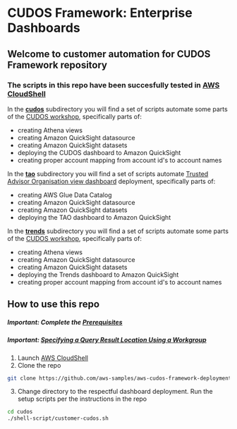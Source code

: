 # CUDOS Framework: Enterprise Dashboards

## Welcome to customer automation for CUDOS Framework repository

### The scripts in this repo have been succesfully tested in [AWS CloudShell](https://console.aws.amazon.com/cloudshell/home)

In the [**cudos**](./cudos/) subdirectory you will find a set of scripts automate some parts of the [CUDOS workshop](https://cudos.workshop.aws/), specifically parts of:
  - creating Athena views
  - creating Amazon QuickSight datasource
  - creating Amazon QuickSight datasets
  - deploying the CUDOS dashboard to Amazon QuickSight
  - creating proper account mapping from account id's to account names

In the [**tao**](./tao/) subdirectory you will find a set of scripts automate [Trusted Advisor Organisation view dashboard](https://d1s0yx3p3y3rah.cloudfront.net/anonymous-embed) deployment, specifically parts of:
  - creating AWS Glue Data Catalog
  - creating Amazon QuickSight datasource
  - creating Amazon QuickSight datasets
  - deploying the TAO dashboard to Amazon QuickSight

In the [**trends**](./trends/) subdirectory you will find a set of scripts automate some parts of the [CUDOS workshop](https://cudos.workshop.aws/workshop-trends.html), specifically parts of:
  - creating Athena views
  - creating Amazon QuickSight datasource
  - creating Amazon QuickSight datasets
  - deploying the Trends dashboard to Amazon QuickSight
  - creating proper account mapping from account id's to account names

## How to use this repo

##### Important: Complete the [Prerequisites](https://cudos.workshop.aws/prerequisites.html)
##### Important: [Specifying a Query Result Location Using a Workgroup](https://docs.aws.amazon.com/athena/latest/ug/querying.html#query-results-specify-location-workgroup)

1. Launch [AWS CloudShell](https://console.aws.amazon.com/cloudshell/home)
2. Clone the repo

  ```bash
  git clone https://github.com/aws-samples/aws-cudos-framework-deployment
  ```

3. Change directory to the respectful dashboard deployment. Run the setup scripts per the instructions in the repo

  ```bash
  cd cudos
  ./shell-script/customer-cudos.sh
  ```



